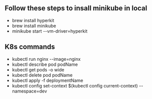 <h2>Follow these steps to insall minikube in local</h2>
<ul>    
    <li>brew install hyperkit</li>
    <li>brew install minikube</li>
    <li>minikube start --vm-driver=hyperkit</li>
</ul>

<h2>K8s commands</h2>
<ul>
    <li>kubectl run nginx --image=nginx</li>
    <li>kubectl describe pod podName</li>
    <li>kubectl get pods -o wide</li>
    <li>kubectl delete pod podName</li>
    <li>kubectl apply -f deploymentName</li>
    <li>kubectl config set-context $(kubectl config current-context) --namespace=dev</li>

</ul>